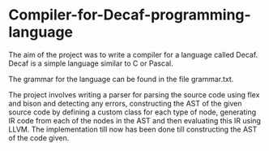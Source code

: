 # Compiler-for-Decaf-programming-language
The aim of the project was to write a compiler for a language called Decaf. Decaf is a simple language similar to C or Pascal.

The grammar for the language can be found in the file grammar.txt.

The project involves writing a parser for parsing the source code using flex and bison and detecting any errors, constructing the AST of the given source code by defining a custom class for each type of node, generating IR code from each of the nodes in the AST and then evaluating this IR using LLVM. The implementation till now has been done till constructing the AST of the code given.
